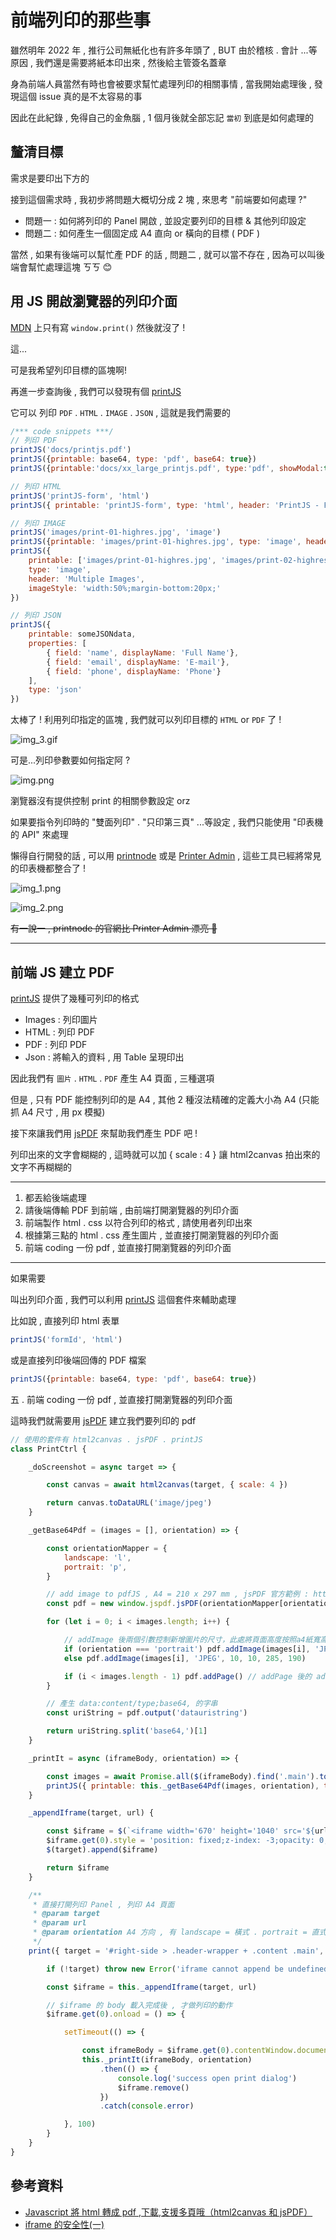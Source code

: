 # 前端列印的那些事

雖然明年 2022 年 , 推行公司無紙化也有許多年頭了 , BUT 由於稽核 . 會計 ...等原因 , 
我們還是需要將紙本印出來 , 然後給主管簽名蓋章

身為前端人員當然有時也會被要求幫忙處理列印的相關事情 , 當我開始處理後 , 發現這個 issue 真的是不太容易的事

因此在此紀錄 , 免得自己的金魚腦 , 1 個月後就全部忘記 `當初` 到底是如何處理的

## 釐清目標

需求是要印出下方的

接到這個需求時 , 我初步將問題大概切分成 2 塊 , 來思考 "前端要如何處理 ?"

- 問題一 : 如何將列印的 Panel 開啟 , 並設定要列印的目標 & 其他列印設定
- 問題二 : 如何產生一個固定成 A4 直向 or 橫向的目標 ( PDF )

當然 , 如果有後端可以幫忙產 PDF 的話 , 問題二 , 就可以當不存在 , 因為可以叫後端會幫忙處理這塊 ㄎㄎ 😊

## 用 JS 開啟瀏覽器的列印介面

[MDN](https://developer.mozilla.org/zh-TW/docs/Web/API/Window/print) 上只有寫 `window.print()` 然後就沒了 !

這...

可是我希望列印目標的區塊啊!

再進一步查詢後 , 我們可以發現有個 [printJS](https://printjs.crabbly.com/) 

它可以 列印 `PDF` . `HTML` . `IMAGE` . `JSON` , 這就是我們需要的

```javascript
/*** code snippets ***/
// 列印 PDF 
printJS('docs/printjs.pdf')
printJS({printable: base64, type: 'pdf', base64: true})
printJS({printable:'docs/xx_large_printjs.pdf', type:'pdf', showModal:true})

// 列印 HTML 
printJS('printJS-form', 'html')
printJS({ printable: 'printJS-form', type: 'html', header: 'PrintJS - Form Element Selection' })

// 列印 IMAGE 
printJS('images/print-01-highres.jpg', 'image')
printJS({printable: 'images/print-01-highres.jpg', type: 'image', header: 'My cool image header'})
printJS({
    printable: ['images/print-01-highres.jpg', 'images/print-02-highres.jpg', 'images/print-03-highres.jpg'],
    type: 'image',
    header: 'Multiple Images',
    imageStyle: 'width:50%;margin-bottom:20px;'
})

// 列印 JSON 
printJS({
    printable: someJSONdata,
    properties: [
        { field: 'name', displayName: 'Full Name'},
        { field: 'email', displayName: 'E-mail'},
        { field: 'phone', displayName: 'Phone'}
    ],
    type: 'json'
})
```

太棒了 ! 利用列印指定的區塊 , 我們就可以列印目標的 `HTML` or `PDF` 了 !

![img_3.gif](img_3.gif)

可是...列印參數要如何指定阿 ? 

![img.png](img.png)

瀏覽器沒有提供控制 print 的相關參數設定 orz

如果要指令列印時的 "雙面列印" . "只印第三頁" ...等設定 , 我們只能使用 "印表機的 API" 來處理

懶得自行開發的話 , 可以用 [printnode](https://www.printnode.com/en) 或是 [Printer Admin](https://www.printeradmin.com/products/) , 這些工具已經將常見的印表機都整合了 !

![img_1.png](img_1.png)

![img_2.png](img_2.png)

~~有一說一 , printnode 的官網比 Printer Admin 漂亮 🎈~~

---

## 前端 JS 建立 PDF 

[printJS](https://printjs.crabbly.com/) 提供了幾種可列印的格式

- Images : 列印圖片
- HTML   : 列印 PDF
- PDF    : 列印 PDF
- Json   : 將輸入的資料 , 用 Table 呈現印出

因此我們有 `圖片` . `HTML` . `PDF` 產生 A4 頁面 , 三種選項

但是 , 只有 PDF 能控制列印的是 A4 , 其他 2 種沒法精確的定義大小為 A4 (只能抓 A4 尺寸 , 用 px 模擬)

接下來讓我們用 [jsPDF](https://github.com/parallax/jsPDF) 來幫助我們產生 PDF 吧 !

列印出來的文字會糊糊的 , 這時就可以加 { scale : 4 } 讓 html2canvas 拍出來的文字不再糊糊的



---

1. 都丟給後端處理
2. 請後端傳輸 PDF 到前端 , 由前端打開瀏覽器的列印介面
3. 前端製作 html . css 以符合列印的格式 , 請使用者列印出來 
4. 根據第三點的 html . css 產生圖片 , 並直接打開瀏覽器的列印介面
5. 前端 coding 一份 pdf , 並直接打開瀏覽器的列印介面

---

如果需要 

叫出列印介面 , 我們可以利用 [printJS](https://printjs.crabbly.com/) 這個套件來輔助處理

比如說 , 直接列印 html 表單

```javascript
printJS('formId', 'html')
```

或是直接列印後端回傳的 PDF 檔案

```javascript
printJS({printable: base64, type: 'pdf', base64: true})
```

五 . 前端 coding 一份 pdf , 並直接打開瀏覽器的列印介面

這時我們就需要用 [jsPDF](https://github.com/parallax/jsPDF) 建立我們要列印的 pdf 

```javascript
// 使用的套件有 html2canvas . jsPDF . printJS
class PrintCtrl {

    _doScreenshot = async target => {

        const canvas = await html2canvas(target, { scale: 4 })

        return canvas.toDataURL('image/jpeg')
    }

    _getBase64Pdf = (images = [], orientation) => {

        const orientationMapper = {
            landscape: 'l',
            portrait: 'p',
        }

        // add image to pdfJS , A4 = 210 x 297 mm , jsPDF 官方範例 : http://raw.githack.com/MrRio/jsPDF/master/
        const pdf = new window.jspdf.jsPDF(orientationMapper[orientation], 'mm', 'A4')

        for (let i = 0; i < images.length; i++) {

            // addImage 後兩個引數控制新增圖片的尺寸，此處將頁面高度按照a4紙寬高比列進行壓縮
            if (orientation === 'portrait') pdf.addImage(images[i], 'JPEG', 10, 10, 190, 285)
            else pdf.addImage(images[i], 'JPEG', 10, 10, 285, 190)

            if (i < images.length - 1) pdf.addPage() // addPage 後的 addImage 會參考第二頁的 x . y 軸
        }

        // 產生 data:content/type;base64, 的字串
        const uriString = pdf.output('datauristring')

        return uriString.split('base64,')[1]
    }

    _printIt = async (iframeBody, orientation) => {

        const images = await Promise.all($(iframeBody).find('.main').toArray().map(target => this._doScreenshot(target)))
        printJS({ printable: this._getBase64Pdf(images, orientation), type: 'pdf', base64: true })
    }

    _appendIframe(target, url) {

        const $iframe = $(`<iframe width='670' height='1040' src='${url}' title='print page' frameborder='0'></iframe>`)
        $iframe.get(0).style = 'position: fixed;z-index: -3;opacity: 0;'
        $(target).append($iframe)

        return $iframe
    }

    /**
     * 直接打開列印 Panel , 列印 A4 頁面
     * @param target
     * @param url
     * @param orientation A4 方向 , 有 landscape = 橫式 . portrait = 直式
     */
    print({ target = '#right-side > .header-wrapper + .content .main', url, orientation = 'portrait' } = {}) {

        if (!target) throw new Error('iframe cannot append be undefined target')

        const $iframe = this._appendIframe(target, url)

        // $iframe 的 body 載入完成後 , 才做列印的動作
        $iframe.get(0).onload = () => {

            setTimeout(() => {

                const iframeBody = $iframe.get(0).contentWindow.document.body
                this._printIt(iframeBody, orientation)
                    .then(() => {
                        console.log('success open print dialog')
                        $iframe.remove()
                    })
                    .catch(console.error)

            }, 100)
        }
    }
}
```

## 參考資料

- [Javascript 將 html 轉成 pdf ,下載,支援多頁哦（html2canvas 和 jsPDF）](https://codertw.com/%E5%89%8D%E7%AB%AF%E9%96%8B%E7%99%BC/26393/)
- [iframe 的安全性(一)](https://codertw.com/%E7%A8%8B%E5%BC%8F%E8%AA%9E%E8%A8%80/716274/)
